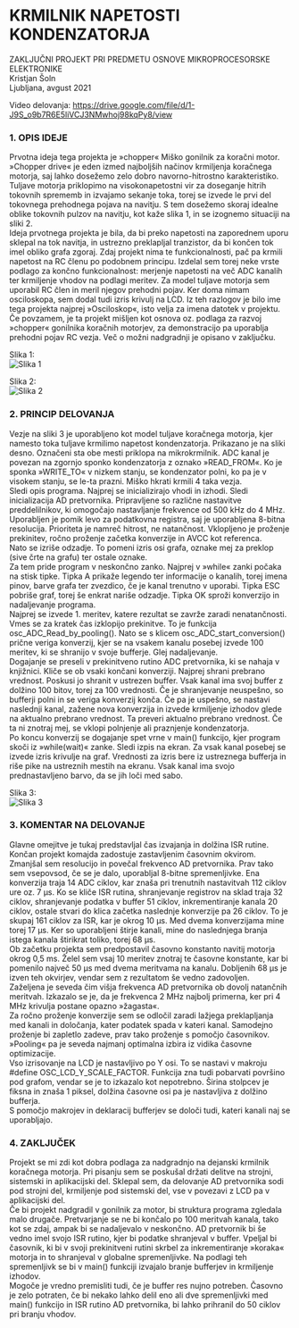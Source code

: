 # KRMILNIK NAPETOSTI KONDENZATORJA
ZAKLJUČNI PROJEKT PRI PREDMETU OSNOVE MIKROPROCESORSKE ELEKTRONIKE  
Kristjan Šoln  
Ljubljana, avgust 2021  
  
Video delovanja: https://drive.google.com/file/d/1-J9S_o9b7R6E5liVCJ3NMwhoj98kqPy8/view  
### 1. OPIS IDEJE  
Prvotna ideja tega projekta je »chopper« Miško gonilnik za koračni motor. »Chopper drive« je eden izmed najboljših načinov krmiljenja koračnega motorja, saj lahko dosežemo zelo dobro navorno-hitrostno karakteristiko. Tuljave motorja priklopimo na visokonapetostni vir za doseganje hitrih tokovnih sprememb in izvajamo sekanje toka, torej se izvede le prvi del tokovnega prehodnega pojava na navitju. S tem dosežemo skoraj idealne oblike tokovnih pulzov na navitju, kot kaže slika 1, in se izognemo situaciji na sliki 2.  
Ideja prvotnega projekta je bila, da bi preko napetosti na zaporednem uporu sklepal na tok navitja, in ustrezno preklapljal tranzistor, da bi končen tok imel obliko grafa zgoraj. Zdaj projekt nima te funkcionalnosti, pač pa krmili napetost na RC členu po podobnem principu. Izdelal sem torej neke vrste podlago za končno funkcionalnost: merjenje napetosti na več ADC kanalih ter krmiljenje vhodov na podlagi meritev. Za model tuljave motorja sem uporabil RC člen in meril njegov prehodni pojav. Ker doma nimam osciloskopa, sem dodal tudi izris krivulj na LCD. Iz teh razlogov je bilo ime tega projekta najprej »Osciloskop«, isto velja za imena datotek v projektu.  
Če povzamem, je ta projekt mišljen kot osnova oz. podlaga za razvoj »chopper« gonilnika koračnih motorjev, za demonstracijo pa uporablja prehodni pojav RC vezja. Več o možni nadgradnji je opisano v zaključku.  
  
Slika 1:  
![Slika 1](https://i.ibb.co/mvY7Qpd/Slika1.png)  
  
Slika 2:  
![Slika 2](https://i.ibb.co/tKKnJwv/Slika2.png)  

### 2. PRINCIP DELOVANJA
Vezje na sliki 3 je uporabljeno kot model tuljave koračnega motorja, kjer namesto toka tuljave krmilimo napetost kondenzatorja. Prikazano je na sliki desno. Označeni sta obe mesti priklopa na mikrokrmilnik. ADC kanal je povezan na zgornjo sponko kondenzatorja z oznako »READ_FROM«. Ko je sponka »WRITE_TO« v nizkem stanju, se kondenzator polni, ko pa je v visokem stanju, se le-ta prazni. Miško hkrati krmili 4 taka vezja.  
Sledi opis programa. Najprej se inicializirajo vhodi in izhodi. Sledi inicializacija AD pretvornika. Pripravljene so različne nastavitve preddelilnikov, ki omogočajo nastavljanje frekvence od 500 kHz do 4 MHz. Uporabljen je pomik levo za podatkovna registra, saj je uporabljena 8-bitna resolucija. Prioriteta je namreč hitrost, ne natančnost. Vklopljeno je proženje prekinitev, ročno proženje začetka konverzije in AVCC kot referenca.  
Nato se izriše odzadje. To pomeni izris osi grafa, oznake mej za preklop (sive črte na grafu) ter ostale oznake.  
Za tem pride program v neskončno zanko. Najprej v »while« zanki počaka na stisk tipke. Tipka A prikaže legendo ter informacije o kanalih, torej imena pinov, barve grafa ter zvezdico, če je kanal trenutno v uporabi. Tipka ESC pobriše graf, torej še enkrat nariše odzadje.  Tipka OK sproži konverzijo in nadaljevanje programa.  
Najprej se izvede 1. meritev, katere rezultat se zavrže zaradi nenatančnosti. Vmes se za kratek čas izklopijo prekinitve. To je funkcija osc_ADC_Read_by_pooling(). Nato se s klicem osc_ADC_start_conversion() prične veriga konverzij, kjer se na vsakem kanalu posebej izvede 100 meritev, ki se shranijo v svoje bufferje. Glej nadaljevanje.  
Dogajanje se preseli v prekinitveno rutino ADC pretvornika, ki se nahaja v knjižnici. Kliče se ob vsaki končani konverziji. Najprej shrani prebrano vrednost. Poskusi jo shranit v ustrezen buffer. Vsak kanal ima svoj buffer z dolžino 100 bitov, torej za 100 vrednosti.  Če je shranjevanje neuspešno, so bufferji polni in se veriga konverzij konča. Če pa je uspešno, se nastavi naslednji kanal, zažene nova konverzija in izvede krmiljenje izhodov glede na aktualno prebrano vrednost. Ta preveri aktualno prebrano vrednost. Če ta ni znotraj mej, se vklopi polnjenje ali praznjenje kondenzatorja.  
Po koncu konverzij se dogajanje spet vrne v main() funkcijo, kjer program skoči iz »while(wait)« zanke. Sledi izpis na ekran. Za vsak kanal posebej se izvede izris krivulje na graf. Vrednosti za izris bere iz ustreznega bufferja in riše pike na ustreznih mestih na ekranu. Vsak kanal ima svojo prednastavljeno barvo, da se jih loči med sabo.  
  
Slika 3:  
![Slika 3](https://i.ibb.co/LnVYkX6/Slika3.png)  
  
### 3. KOMENTAR NA DELOVANJE
Glavne omejitve je tukaj predstavljal čas izvajanja in dolžina ISR rutine. Končan projekt komajda zadostuje zastavljenim časovnim okvirom. Zmanjšal sem resolucijo in povečal frekvenco AD pretvornika. Prav tako sem vsepovsod, če se je dalo, uporabljal 8-bitne spremenljivke. Ena konverzija traja 14 ADC ciklov, kar znaša pri trenutnih nastavitvah 112 ciklov ure oz. 7 µs. Ko se kliče ISR rutina, shranjevanje registrov na sklad traja 32 ciklov, shranjevanje podatka v buffer 51 ciklov, inkrementiranje kanala 20 ciklov, ostale stvari do klica začetka naslednje konverzije pa 26 ciklov. To je skupaj 161 ciklov za ISR, kar je okrog 10 µs. Med dvema konverzijama mine torej 17 µs. Ker so uporabljeni štirje kanali, mine do naslednjega branja istega kanala štirikrat toliko, torej 68 µs.  
Ob začetku projekta sem predpostavil časovno konstanto navitij motorja okrog 0,5 ms. Želel sem vsaj 10 meritev znotraj te časovne konstante, kar bi pomenilo največ 50 µs med dvema meritvama na kanalu. Dobljenih 68 µs je izven teh okvirjev, vendar sem z rezultatom še vedno zadovoljen.  
Zaželjena je seveda čim višja frekvenca AD pretvornika ob dovolj natančnih meritvah. Izkazalo se je, da je frekvenca 2 MHz najbolj primerna, ker pri 4 MHz krivulja postane opazno »žagasta«.  
Za ročno proženje konverzije sem se odločil zaradi lažjega preklapljanja med kanali in določanja, kater podatek spada v kateri kanal. Samodejno proženje bi zapletlo zadeve, prav tako proženje s pomočjo časovnikov. »Pooling« pa je seveda najmanj optimalna izbira iz vidika časovne optimizacije.  
Vso izrisovanje na LCD je nastavljivo po Y osi. To se nastavi v makroju #define OSC_LCD_Y_SCALE_FACTOR. Funkcija zna tudi pobarvati površino pod grafom, vendar se je to izkazalo kot nepotrebno. Širina stolpcev je fiksna in znaša 1 piksel, dolžina časovne osi pa je nastavljiva z dolžino bufferja.  
S pomočjo makrojev in deklaracij bufferjev se določi tudi, kateri kanali naj se uporabljajo.  
### 4. ZAKLJUČEK
Projekt se mi zdi kot dobra podlaga za nadgradnjo na dejanski krmilnik koračnega motorja. Pri pisanju sem se poskušal držati delitve na strojni, sistemski in aplikacijski del. Sklepal sem, da delovanje AD pretvornika sodi pod strojni del, krmiljenje pod sistemski del, vse v povezavi z LCD pa v aplikacijski del.  
Če bi projekt nadgradil v gonilnik za motor, bi struktura programa zgledala malo drugače. Pretvarjanje se ne bi končalo po 100 meritvah kanala, tako kot se zdaj, ampak bi se nadaljevalo v neskončno. AD pretvornik bi še vedno imel svojo ISR rutino, kjer bi podatke shranjeval v buffer. Vpeljal bi časovnik, ki bi v svoji prekinitveni rutini skrbel za inkrementiranje »koraka« motorja in to shranjeval v globalne spremenljivke. Na podlagi teh spremenljivk se bi v main() funkciji izvajalo branje bufferjev in krmiljenje izhodov.  
Mogoče je vredno premisliti tudi, če je buffer res nujno potreben. Časovno je zelo potraten, če bi nekako lahko delil eno ali dve spremenljivki med main() funkcijo in ISR rutino AD pretvornika, bi lahko prihranil do 50 ciklov pri branju vhodov.  
